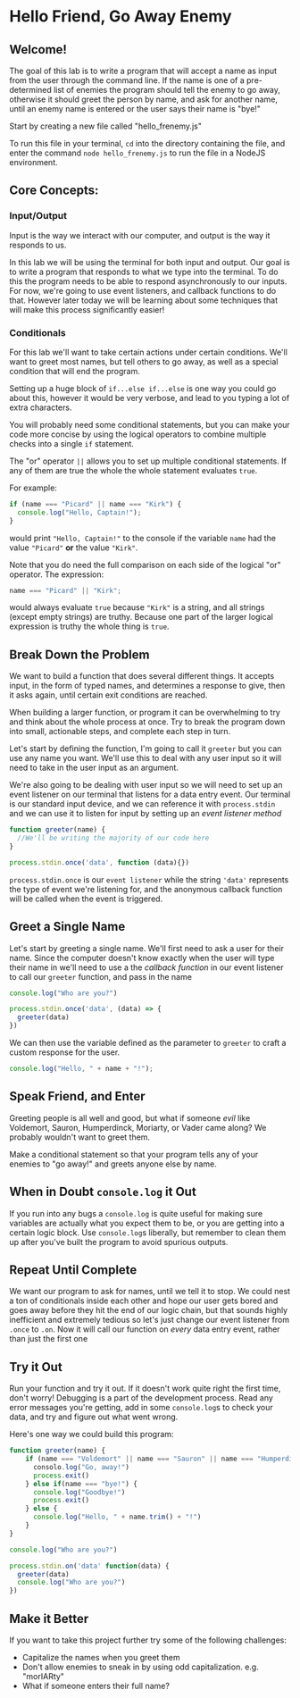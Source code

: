 # Hello Friend, Go Away Enemy

## Welcome!

The goal of this lab is to write a program that will accept a name as input from the user through the command line. If the name is one of a pre-determined list of enemies the program should tell the enemy to go away, otherwise it should greet the person by name, and ask for another name, until an enemy name is entered or the user says their name is "bye!"

Start by creating a new file called "hello_frenemy.js"

To run this file in your terminal, `cd` into the directory containing the file, and enter the command `node hello_frenemy.js` to run the file in a NodeJS environment.

## Core Concepts:

### Input/Output

Input is the way we interact with our computer, and output is the way it responds to us.

In this lab we will be using the terminal for both input and output. Our goal is to write a program that responds to what we type into the terminal. To do this the program needs to be able to respond asynchronously to our inputs. For now, we're going to use event listeners, and callback functions to do that. However later today we will be learning about some techniques that will make this process significantly easier!

### Conditionals

For this lab we'll want to take certain actions under certain conditions. We'll want to greet most names, but tell others to go away, as well as a special condition that will end the program.

Setting up a huge block of `if...else if...else` is one way you could go about this, however it would be very verbose, and lead to you typing a lot of extra characters.

You will probably need some conditional statements, but you can make your code more concise by using the logical operators to combine multiple checks into a single `if` statement.

The "or" operator `||` allows you to set up multiple conditional statements. If any of them are true the whole the whole statement evaluates `true`.

For example:

```js
if (name === "Picard" || name === "Kirk") {
  console.log("Hello, Captain!");
}
```

would print `"Hello, Captain!"` to the console if the variable `name` had the value `"Picard"` **or** the value `"Kirk"`.

Note that you do need the full comparison on each side of the logical "or" operator. The expression:

```js
name === "Picard" || "Kirk";
```

would always evaluate `true` because `"Kirk"` is a string, and all strings (except empty strings) are truthy. Because one part of the larger logical expression is truthy the whole thing is `true`.

## Break Down the Problem

We want to build a function that does several different things. It accepts input, in the form of typed names, and determines a response to give, then it asks again, until certain exit conditions are reached.

When building a larger function, or program it can be overwhelming to try and think about the whole process at once. Try to break the program down into small, actionable steps, and complete each step in turn.

Let's start by defining the function, I'm going to call it `greeter` but you can use any name you want. We'll use this to deal with any user input so it will need to take in the user input as an argument.

We're also going to be dealing with user input so we will need to set up an event listener on our terminal that listens for a data entry event. Our terminal is our standard input device, and we can reference it with `process.stdin` and we can use it to listen for input by setting up an *event listener method*

```js
function greeter(name) {
  //We'll be writing the majority of our code here
}

process.stdin.once('data', function (data){})
```

`process.stdin.once` is our `event listener` while the string `'data'` represents the type of event we're listening for, and the anonymous callback function will be called when the event is triggered.

## Greet a Single Name

Let's start by greeting a single name. We'll first need to ask a user for their name. Since the computer doesn't know exactly when the user will type their name in we'll need to use a the *callback function* in our event listener to call our `greeter` function, and pass in the name

```js
console.log("Who are you?")

process.stdin.once('data', (data) => {
  greeter(data)
})
```

We can then use the variable defined as the parameter to `greeter` to craft a custom response for the user.

```js
console.log("Hello, " + name + "!");
```

## Speak Friend, and Enter

Greeting people is all well and good, but what if someone _evil_ like Voldemort, Sauron, Humperdinck, Moriarty, or Vader came along? We probably wouldn't want to greet them.

Make a conditional statement so that your program tells any of your enemies to "go away!" and greets anyone else by name.

## When in Doubt `console.log` it Out

If you run into any bugs a `console.log` is quite useful for making sure variables are actually what you expect them to be, or you are getting into a certain logic block. Use `console.log`s liberally, but remember to clean them up after you've built the program to avoid spurious outputs.

## Repeat Until Complete

We want our program to ask for names, until we tell it to stop. We could nest a ton of conditionals inside each other and hope our user gets bored and goes away before they hit the end of our logic chain, but that sounds highly inefficient and extremely tedious so let's just change our event listener from `.once` to `.on`. Now it will call our function on _every_ data entry event, rather than just the first one

## Try it Out

Run your function and try it out. If it doesn't work quite right the first time, don't worry! Debugging is a part of the development process. Read any error messages you're getting, add in some `console.log`s to check your data, and try and figure out what went wrong.

Here's one way we could build this program:

```js
function greeter(name) {
    if (name === "Voldemort" || name === "Sauron" || name === "Humperdinck" || name === "Moriarty" ||name === "Vader"){
      consolo.log("Go, away!")
      process.exit()
    } else if(name === "bye!") {
      console.log("Goodbye!")
      process.exit()
    } else {
      console.log("Hello, " + name.trim() + "!")
    }
}

console.log("Who are you?")

process.stdin.on('data' function(data) {
  greeter(data)
  console.log("Who are you?")
})
```

## Make it Better

If you want to take this project further try some of the following challenges:

- Capitalize the names when you greet them
- Don't allow enemies to sneak in by using odd capitalization. e.g. "morIARty"
- What if someone enters their full name?
